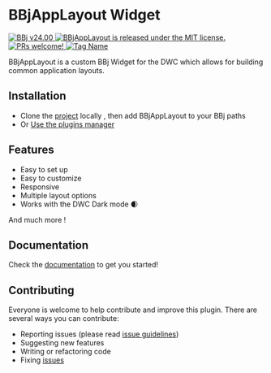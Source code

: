 # BBjAppLayout Widget

<p>
  <a href="http://www.basis.cloud/downloads">
    <img src="https://img.shields.io/badge/BBj-v24.00-blue" alt="BBj v24.00" />
  </a>
  <a href="https://github.com/BBj-Plugins/BBjAppLayout/blob/master/README.md">
    <img src="https://img.shields.io/badge/license-MIT-blue.svg" alt="BBjAppLayout is released under the MIT license." />
  </a>
  <a href="https://github.com/necolas/issue-guidelines/blob/master/CONTRIBUTING.md#pull-requests">
    <img src="https://img.shields.io/badge/PRs-welcome-brightgreen.svg" alt="PRs welcome!" />
  </a>
   <a href="https://basishub.github.io/basis-next/#/dwc/dwc-appl-layout">
    <img src="https://img.shields.io/badge/Component-dwc--app--layout-%23006aff" alt="Tag Name">
  </a>
</p>

BBjAppLayout is a custom BBj Widget for the DWC which allows for building common application layouts.

## Installation

* Clone the [project](https://github.com/BBj-Plugins/BBjAppLayout) locally , then add BBjAppLayout to your BBj paths
* Or [Use the plugins manager](https://www.bbj-plugins.com/en/get-started)

## Features

- Easy to set up
- Easy to customize
- Responsive
- Multiple layout options
- Works with the DWC Dark mode 🌒

And much more !

## Documentation

Check the [documentation](https://bbj-plugins.github.io/BBjAppLayout) to get you started!

## Contributing

Everyone is welcome to help contribute and improve this plugin. There are several
ways you can contribute:

* Reporting issues (please read [issue guidelines](https://github.com/necolas/issue-guidelines))
* Suggesting new features
* Writing or refactoring code
* Fixing [issues](https://github.com/BBj-Plugins/BBjAppLayout/issues)
